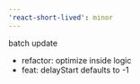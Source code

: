 ```yaml
---
'react-short-lived': minor
---
```


batch update
- refactor: optimize inside logic
- feat: delayStart defaults to -1
